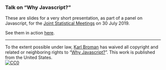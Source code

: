 ### Talk on &ldquo;Why Javascript?&rdquo;

These are slides for a very short presentation, as part of a panel on
Javascript, for the [Joint Statistical Meetings](https://www.amstat.org/ASA/Meetings/Joint-Statistical-Meetings.aspx)
on 30 July 2019.

See them in action [here](https://www.biostat.wisc.edu/~kbroman/presentations/JSM2019).

---

To the extent possible under law,
[Karl Broman](http://github.com/kbroman)
has waived all copyright and related or neighboring rights to
&ldquo;[Why Javascript?](https://github.com/kbroman/Talk_JSM2019)&rdquo;.
This work is published from the United States.
<br/>
[![CC0](http://i.creativecommons.org/p/zero/1.0/88x31.png)](http://creativecommons.org/publicdomain/zero/1.0/)
